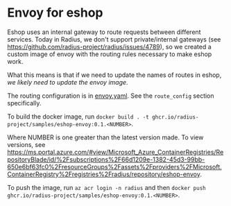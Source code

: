# Envoy for eshop

Eshop uses an internal gateway to route requests between different services. Today in Radius, we don't support private/internal gateways (see https://github.com/radius-project/radius/issues/4789), so we created a custom image of envoy with the routing rules necessary to make eshop work.

What this means is that if we need to update the names of routes in eshop, *we likely need to update the envoy image*.

The routing configuration is in [envoy.yaml](envoy.yaml). See the `route_config` section specifically.

To build the docker image, run `docker build . -t ghcr.io/radius-project/samples/eshop-envoy:0.1.<NUMBER>`.

Where NUMBER is one greater than the latest version made. To view versions, see https://ms.portal.azure.com/#view/Microsoft_Azure_ContainerRegistries/RepositoryBlade/id/%2Fsubscriptions%2F66d1209e-1382-45d3-99bb-650e6bf63fc0%2FresourceGroups%2Fassets%2Fproviders%2FMicrosoft.ContainerRegistry%2Fregistries%2Fradius/repository/eshop-envoy.

To push the image, run `az acr login -n radius` and then `docker push ghcr.io/radius-project/samples/eshop-envoy:0.1.<NUMBER>`.

